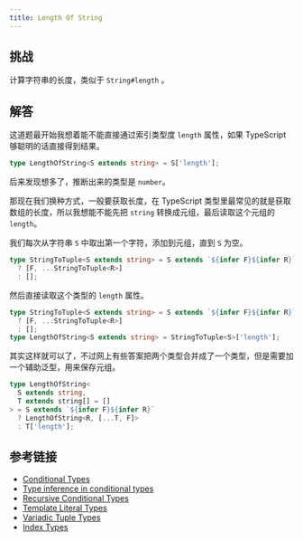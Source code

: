 ```yaml
---
title: Length Of String
---
```


## 挑战

计算字符串的长度，类似于 `String#length` 。

## 解答

这道题最开始我想着能不能直接通过索引类型度 `length` 属性，如果 TypeScript 够聪明的话直接得到结果。

```ts
type LengthOfString<S extends string> = S['length'];
```

后来发现想多了，推断出来的类型是 `number`。

那现在我们换种方式，一般要获取长度，在 TypeScript 类型里最常见的就是获取数组的长度，所以我想能不能先把 `string` 转换成元组，最后读取这个元组的 `length`。

我们每次从字符串 `S` 中取出第一个字符，添加到元组，直到 `S` 为空。

```ts
type StringToTuple<S extends string> = S extends `${infer F}${infer R}`
  ? [F, ...StringToTuple<R>]
  : [];
```

然后直接读取这个类型的 `length` 属性。

```ts
type StringToTuple<S extends string> = S extends `${infer F}${infer R}`
  ? [F, ...StringToTuple<R>]
  : [];
type LengthOfString<S extends string> = StringToTuple<S>['length'];
```

其实这样就可以了，不过网上有些答案把两个类型合并成了一个类型，但是需要加一个辅助泛型，用来保存元组。

```ts
type LengthOfString<
  S extends string,
  T extends string[] = []
> = S extends `${infer F}${infer R}`
  ? LengthOfString<R, [...T, F]>
  : T['length'];
```

## 参考链接

- [Conditional Types](https://www.typescriptlang.org/docs/handbook/2/conditional-types.html)
- [Type inference in conditional types](https://www.typescriptlang.org/docs/handbook/2/conditional-types.html#inferring-within-conditional-types)
- [Recursive Conditional Types](https://www.typescriptlang.org/docs/handbook/release-notes/typescript-4-1.html#recursive-conditional-types)
- [Template Literal Types](https://www.typescriptlang.org/docs/handbook/release-notes/typescript-4-1.html#template-literal-types)
- [Variadic Tuple Types](https://www.typescriptlang.org/docs/handbook/release-notes/typescript-4-0.html#variadic-tuple-types)
- [Index Types](https://www.typescriptlang.org/docs/handbook/2/indexed-access-types.html)
